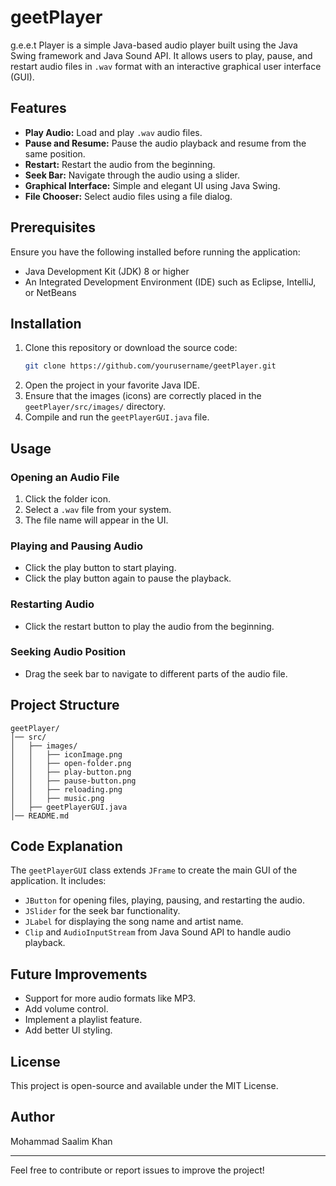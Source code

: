 # geetPlayer

g.e.e.t Player is a simple Java-based audio player built using the Java Swing framework and Java Sound API. It allows users to play, pause, and restart audio files in `.wav` format with an interactive graphical user interface (GUI).

## Features
- **Play Audio:** Load and play `.wav` audio files.
- **Pause and Resume:** Pause the audio playback and resume from the same position.
- **Restart:** Restart the audio from the beginning.
- **Seek Bar:** Navigate through the audio using a slider.
- **Graphical Interface:** Simple and elegant UI using Java Swing.
- **File Chooser:** Select audio files using a file dialog.

## Prerequisites
Ensure you have the following installed before running the application:

- Java Development Kit (JDK) 8 or higher
- An Integrated Development Environment (IDE) such as Eclipse, IntelliJ, or NetBeans

## Installation

1. Clone this repository or download the source code:
   ```sh
   git clone https://github.com/yourusername/geetPlayer.git
   ```
2. Open the project in your favorite Java IDE.
3. Ensure that the images (icons) are correctly placed in the `geetPlayer/src/images/` directory.
4. Compile and run the `geetPlayerGUI.java` file.

## Usage

### Opening an Audio File
1. Click the folder icon.
2. Select a `.wav` file from your system.
3. The file name will appear in the UI.

### Playing and Pausing Audio
- Click the play button to start playing.
- Click the play button again to pause the playback.

### Restarting Audio
- Click the restart button to play the audio from the beginning.

### Seeking Audio Position
- Drag the seek bar to navigate to different parts of the audio file.

## Project Structure
```
geetPlayer/
│── src/
│   ├── images/
│   │   ├── iconImage.png
│   │   ├── open-folder.png
│   │   ├── play-button.png
│   │   ├── pause-button.png
│   │   ├── reloading.png
│   │   ├── music.png
│   ├── geetPlayerGUI.java
│── README.md
```

## Code Explanation
The `geetPlayerGUI` class extends `JFrame` to create the main GUI of the application. It includes:
- `JButton` for opening files, playing, pausing, and restarting the audio.
- `JSlider` for the seek bar functionality.
- `JLabel` for displaying the song name and artist name.
- `Clip` and `AudioInputStream` from Java Sound API to handle audio playback.

## Future Improvements
- Support for more audio formats like MP3.
- Add volume control.
- Implement a playlist feature.
- Add better UI styling.

## License
This project is open-source and available under the MIT License.

## Author
Mohammad Saalim Khan

---
Feel free to contribute or report issues to improve the project!


